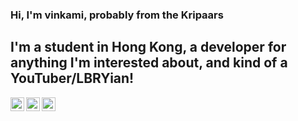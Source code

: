 ### Hi, I'm vinkami, probably from the Kripaars

## I'm a student in Hong Kong, a developer for anything I'm interested about, and kind of a YouTuber/LBRYian!
[<img align="left" alt="vinkami | YouTube" width="22px" src="https://cdn.jsdelivr.net/npm/simple-icons@v3/icons/youtube.svg" />][youtube]
[<img align="left" alt="vinkami | LBRY" width="22px" src="https://cdn.jsdelivr.net/npm/simple-icons@3.13.0/icons/lbry.svg" />][lbry]
[<img align="left" alt="vinkami | Discord" width="22px" src="https://cdn.jsdelivr.net/npm/simple-icons@3.13.0/icons/discord.svg" />][discord]


[youtube]: https://www.youtube.com/channel/UCOKWV7dDHbhgA3kfR9ie0fg
[lbry]: lbry://@vinkami
[discord]: https://discord.gg/Ad3Tg2fdpj
